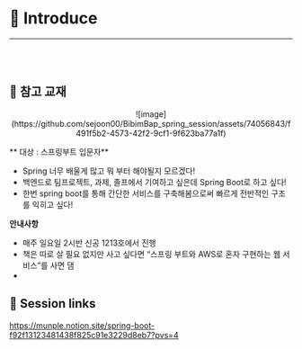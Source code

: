 
# 🎉 Introduce
---
</br></br>
## 📙 참고 교재
<p align="center">
  ![image](https://github.com/sejoon00/BibimBap_spring_session/assets/74056843/f491f5b2-4573-42f2-9cf1-9f623ba77a1f)
</p>

** 대상 : 스프링부트 입문자**

- Spring 너무 배울게 많고 뭐 부터 해야될지 모르겠다!
- 백엔드로 팀프로젝트, 과제, 졸프에서 기여하고 싶은데  Spring Boot로 하고 싶다!
- 한번 spring boot를 통해 간단한 서비스를 구축해봄으로써 빠르게 전반적인 구조를 익히고 싶다!

**안내사항**
- 매주 일요일 2시반 신공 1213호에서 진행
- 책은 따로 살 필요 없지만 사고 싶다면 “스프링 부트와 AWS로 혼자 구현하는 웹 서비스”를 사면 댐
- 
## 🔗 Session links
https://munple.notion.site/spring-boot-f92f13123481438f825c91e3229d8eb7?pvs=4
